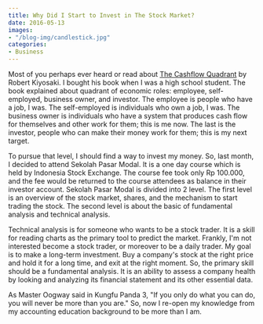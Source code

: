 ```yaml
---
title: Why Did I Start to Invest in The Stock Market?
date: 2016-05-13
images:
- "/blog-img/candlestick.jpg"
categories:
- Business
---
```


Most of you perhaps ever heard or read about [The Cashflow Quadrant](http://www.amazon.com/exec/obidos/ASIN/0446677477/mikeleeorg-20) by Robert Kiyosaki. I bought his book when I was a high school student. The book explained about quadrant of economic roles: employee, self-employed, business owner, and investor. The employee is people who have a job, I was. The self-employed is individuals who own a job, I was. The business owner is individuals who have a system that produces cash flow for themselves and other work for them; this is me now. The last is the investor, people who can make their money work for them; this is my next target.

To pursue that level, I should find a way to invest my money. So, last month, I decided to attend Sekolah Pasar Modal. It is a one day course which is held by Indonesia Stock Exchange. The course fee took only Rp 100.000, and the fee would be returned to the course attendees as balance in their investor account. Sekolah Pasar Modal is divided into 2 level. The first level is an overview of the stock market, shares, and the mechanism to start trading the stock. The second level is about the basic of fundamental analysis and technical analysis.

Technical analysis is for someone who wants to be a stock trader. It is a skill for reading charts as the primary tool to predict the market. Frankly, I'm not interested become a stock trader, or moreover to be a daily trader. My goal is to make a long-term investment. Buy a company's stock at the right price and hold it for a long time, and exit at the right moment. So, the primary skill should be a fundamental analysis. It is an ability to assess a company health by looking and analyzing its financial statement and its other essential data.

As Master Oogway said in Kungfu Panda 3, "If you only do what you can do, you will never be more than you are." So, now I re-open my knowledge from my accounting education background to be more than I am.
